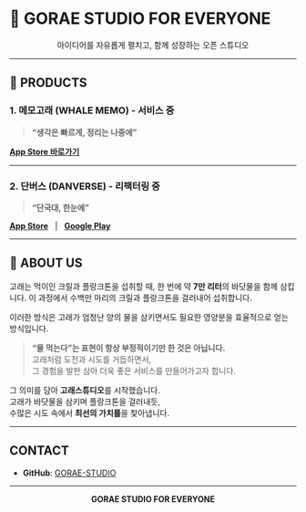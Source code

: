 # 🐳 GORAE STUDIO FOR EVERYONE 
<p align="center">
아이디어를 자유롭게 펼치고, 함께 성장하는 오픈 스튜디오
</p>

---

## 💼 PRODUCTS
### 1. 메모고래 (WHALE MEMO) - 서비스 중
> **“생각은 빠르게, 정리는 나중에”**

[**App Store 바로가기**](https://apps.apple.com/kr/app/%EB%A9%94%EB%AA%A8%EA%B3%A0%EB%9E%98-%EB%8B%A8%EC%88%9C%ED%95%B4%EC%84%9C-%EB%B9%A0%EB%A5%B8-%EB%A9%94%EB%AA%A8/id6738034081)

---

### 2. 단버스 (DANVERSE) - 리팩터링 중
> **“단국대, 한눈에”**

[**App Store**](https://apps.apple.com/kr/app/%EB%8B%A8%EB%B2%84%EC%8A%A4-%EB%8B%A8%EA%B5%AD%EB%8C%80-%EC%85%94%ED%8B%80-%EA%B3%B5%EC%A7%80-%ED%95%99%EC%8B%9D-%ED%95%99%EC%82%AC%EC%9D%BC%EC%A0%95-%EA%B5%90%ED%86%B5-%EC%B2%9C%EC%9B%90%EC%9D%98%EC%95%84%EC%B9%A8/id1667161947)
&nbsp;&nbsp;|&nbsp;&nbsp;
[**Google Play**](https://play.google.com/store/apps/details?id=com.danverse&hl=ko)

---

## 📑 ABOUT US
고래는 먹이인 크릴과 플랑크톤을 섭취할 때, 한 번에 약 **7만 리터**의 바닷물을 함께 삼킵니다.
이 과정에서 수백만 마리의 크릴과 플랑크톤을 걸러내어 섭취합니다.

이러한 방식은 고래가 엄청난 양의 물을 삼키면서도 필요한 영양분을 효율적으로 얻는 방식입니다.

> **“물 먹는다”는 표현이 항상 부정적이기만 한 것은 아닙니다.**  
> 고래처럼 도전과 시도를 거듭하면서,  
> 그 경험을 발판 삼아 더욱 좋은 서비스를 만들어가고자 합니다.

그 의미를 담아 **고래스튜디오**를 시작했습니다.  
고래가 바닷물을 삼키며 플랑크톤을 걸러내듯,  
수많은 시도 속에서 **최선의 가치를**을 찾아냅니다.


---

## CONTACT
- **GitHub**: [GORAE-STUDIO](https://github.com/GoraeStudio)

---

<p align="center"><strong>GORAE STUDIO FOR EVERYONE</strong></p>



<!--

**Here are some ideas to get you started:**

🙋‍♀️ A short introduction - what is your organization all about?
🌈 Contribution guidelines - how can the community get involved?
👩‍💻 Useful resources - where can the community find your docs? Is there anything else the community should know?
🍿 Fun facts - what does your team eat for breakfast?
🧙 Remember, you can do mighty things with the power of [Markdown](https://docs.github.com/github/writing-on-github/getting-started-with-writing-and-formatting-on-github/basic-writing-and-formatting-syntax)
-->
